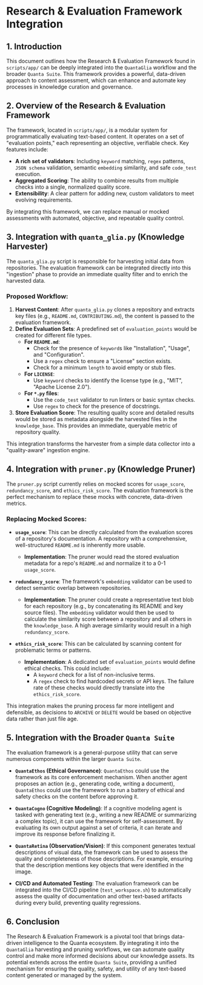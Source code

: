 # Research & Evaluation Framework Integration

## 1. Introduction

This document outlines how the Research & Evaluation Framework found in `scripts/app/` can be deeply integrated into the `QuantaGlia` workflow and the broader `Quanta Suite`. This framework provides a powerful, data-driven approach to content assessment, which can enhance and automate key processes in knowledge curation and governance.

## 2. Overview of the Research & Evaluation Framework

The framework, located in `scripts/app/`, is a modular system for programmatically evaluating text-based content. It operates on a set of "evaluation points," each representing an objective, verifiable check. Key features include:

- **A rich set of validators**: Including `keyword` matching, `regex` patterns, `JSON schema` validation, semantic `embedding` similarity, and safe `code_test` execution.
- **Aggregated Scoring**: The ability to combine results from multiple checks into a single, normalized quality score.
- **Extensibility**: A clear pattern for adding new, custom validators to meet evolving requirements.

By integrating this framework, we can replace manual or mocked assessments with automated, objective, and repeatable quality control.

## 3. Integration with `quanta_glia.py` (Knowledge Harvester)

The `quanta_glia.py` script is responsible for harvesting initial data from repositories. The evaluation framework can be integrated directly into this "ingestion" phase to provide an immediate quality filter and to enrich the harvested data.

### Proposed Workflow:

1.  **Harvest Content**: After `quanta_glia.py` clones a repository and extracts key files (e.g., `README.md`, `CONTRIBUTING.md`), the content is passed to the evaluation framework.
2.  **Define Evaluation Sets**: A predefined set of `evaluation_points` would be created for different file types.
    -   **For `README.md`**:
        -   Check for the presence of `keyword`s like "Installation", "Usage", and "Configuration".
        -   Use a `regex` check to ensure a "License" section exists.
        -   Check for a minimum `length` to avoid empty or stub files.
    -   **For `LICENSE`**:
        -   Use `keyword` checks to identify the license type (e.g., "MIT", "Apache License 2.0").
    -   **For `*.py` files**:
        -   Use the `code_test` validator to run linters or basic syntax checks.
        -   Use `regex` to check for the presence of docstrings.
3.  **Store Evaluation Score**: The resulting quality score and detailed results would be stored as metadata alongside the harvested files in the `knowledge_base`. This provides an immediate, queryable metric of repository quality.

This integration transforms the harvester from a simple data collector into a "quality-aware" ingestion engine.

## 4. Integration with `pruner.py` (Knowledge Pruner)

The `pruner.py` script currently relies on mocked scores for `usage_score`, `redundancy_score`, and `ethics_risk_score`. The evaluation framework is the perfect mechanism to replace these mocks with concrete, data-driven metrics.

### Replacing Mocked Scores:

-   **`usage_score`**: This can be directly calculated from the evaluation scores of a repository's documentation. A repository with a comprehensive, well-structured `README.md` is inherently more usable.
    -   **Implementation**: The pruner would read the stored evaluation metadata for a repo's `README.md` and normalize it to a 0-1 `usage_score`.

-   **`redundancy_score`**: The framework's `embedding` validator can be used to detect semantic overlap between repositories.
    -   **Implementation**: The pruner could create a representative text blob for each repository (e.g., by concatenating its README and key source files). The `embedding` validator would then be used to calculate the similarity score between a repository and all others in the `knowledge_base`. A high average similarity would result in a high `redundancy_score`.

-   **`ethics_risk_score`**: This can be calculated by scanning content for problematic terms or patterns.
    -   **Implementation**: A dedicated set of `evaluation_points` would define ethical checks. This could include:
        -   A `keyword` check for a list of non-inclusive terms.
        -   A `regex` check to find hardcoded secrets or API keys.
        The failure rate of these checks would directly translate into the `ethics_risk_score`.

This integration makes the pruning process far more intelligent and defensible, as decisions to `ARCHIVE` or `DELETE` would be based on objective data rather than just file age.

## 5. Integration with the Broader `Quanta Suite`

The evaluation framework is a general-purpose utility that can serve numerous components within the larger `Quanta Suite`.

-   **`QuantaEthos` (Ethical Governance)**: `QuantaEthos` could use the framework as its core enforcement mechanism. When another agent proposes an action (e.g., generating code, writing a document), `QuantaEthos` could use the framework to run a battery of ethical and safety checks on the content before approving it.

-   **`QuantaCogno` (Cognitive Modeling)**: If a cognitive modeling agent is tasked with generating text (e.g., writing a new README or summarizing a complex topic), it can use the framework for self-assessment. By evaluating its own output against a set of criteria, it can iterate and improve its response before finalizing it.

-   **`QuantaRetina` (Observation/Vision)**: If this component generates textual descriptions of visual data, the framework can be used to assess the quality and completeness of those descriptions. For example, ensuring that the description mentions key objects that were identified in the image.

-   **CI/CD and Automated Testing**: The evaluation framework can be integrated into the CI/CD pipeline (`test_workspace.sh`) to automatically assess the quality of documentation and other text-based artifacts during every build, preventing quality regressions.

## 6. Conclusion

The Research & Evaluation Framework is a pivotal tool that brings data-driven intelligence to the Quanta ecosystem. By integrating it into the `QuantaGlia` harvesting and pruning workflows, we can automate quality control and make more informed decisions about our knowledge assets. Its potential extends across the entire `Quanta Suite`, providing a unified mechanism for ensuring the quality, safety, and utility of any text-based content generated or managed by the system.
